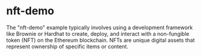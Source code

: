 # nft-demo
The "nft-demo" example typically involves using a development framework like Brownie or Hardhat to create, deploy, and interact with a non-fungible token (NFT) on the Ethereum blockchain. NFTs are unique digital assets that represent ownership of specific items or content.
